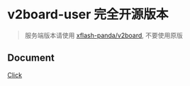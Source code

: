 # v2board-user 完全开源版本
> 服务端版本请使用 [xflash-panda/v2board](https://github.com/xflash-panda/v2board), 不要使用原版

## Document
[Click](https://xflash-panda.gitbook.io/document/v2board-user/install)